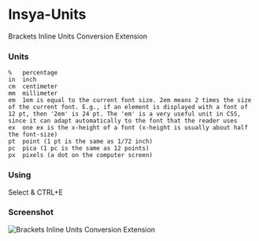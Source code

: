 Insya-Units
===========

Brackets Inline Units Conversion Extension

### Units
    %	percentage
    in	inch
    cm	centimeter
    mm	millimeter
    em	1em is equal to the current font size. 2em means 2 times the size of the current font. E.g., if an element is displayed with a font of 12 pt, then '2em' is 24 pt. The 'em' is a very useful unit in CSS, since it can adapt automatically to the font that the reader uses
    ex	one ex is the x-height of a font (x-height is usually about half the font-size)
    pt	point (1 pt is the same as 1/72 inch)
    pc	pica (1 pc is the same as 12 points)
    px	pixels (a dot on the computer screen)

### Using

Select & CTRL+E

### Screenshot

![Brackets Inline Units Conversion Extension](http://i58.tinypic.com/nmn6t1.gif)